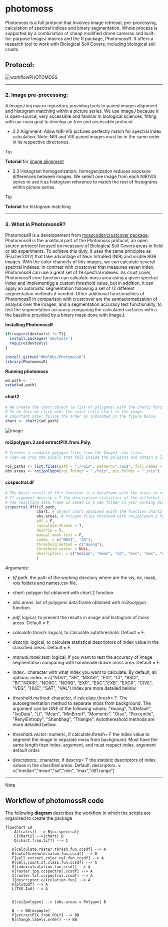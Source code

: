 # photomoss
Photomoss is a full protocol that involves image retrieval, pre-processing, calculation of spectral indices and binary segmentation. Whole process is supported by a combination of cheap modified drone cameras and built-for-purpose ImageJ macros and the R package, PhotomossR. It offers a research tool to work with Biological Soil Covers, including biological soil crusts.

## Protocol:

![workflowPHOTOMOSS](https://github.com/user-attachments/assets/17549407-fd48-4ce1-a45e-4daf910b3b91)

***
### **2. Image pre-processing:**

A ImageJ imj macro repository providing tools to paired images alignment and histogram matching within a picture series. We use ImageJ because it is open-source, very accessible and familiar in biological sciences, fitting with our main goal to develop an free and accessible protocol.
- 2.2 Alignment:
  Allow NIR-VIS pictures perfectly match for spectral index calculation.
  Note: NIR and VIS paired images must be in the same order in its respective directories.
 > [!TIP]
 > **Tutorial** for [image alignment](https://github.com/ngmedina/NirVisAlign/blob/main/README.md)

- 2.3 Histogram homogenization:
 Homogenization reduces exposure differences between images. We select one image from each NIR/VIS series to use it as histogram reference to match the rest of histograms within picture series.
 > [!TIP]
 > **Tutorial** for histogram matching 

***
### **3. What is PhotomossR?**

PhotomossR is a developement from [mosscoder/crustcover package](https://github.com/mosscoder/crustCover). PhotomossR is the analitical part of the Photomoss protocol, an open source protocol focused on meassure of Biological Soil Covers areas in field or lab experiments. To achieve this duty, it uses the same principles as (Fischer2012) that take advantage of Near InfraRed (NIR) and visible RGB images. With the color channels of this images, we can calculate several spectral indexes. In contrast with crustcover that measures seven index, PhotomossR can use a great set of 19 spectral indexes. As crust cover, PhotomossR core function can calculate moss area using a given spectral index and implementigg a custom threshold value, but in addition, it can apply an automatic segmentation following a set of 12 different segmentation methods if needed. Other additional functionalities of PhotomossR in comparison with crustcover are the semiautomatization of analysis over the images, and a segmentation accuracy test functionality, to test the segmentation accuracy comparing the calculated surfaces with a the baseline provided by a binary mask done with ImageJ.

**Installing PhotomossR**
```{.r }
if(require(devtools) != T){
  install.packages('devtools')
  require(devtools)
}
```
```{.r }
install_github("MMolBUs/PhotomossR")
library(PhotomossR)
```

**Running photomoss**

```{.r }
wd.path <- ''
setwd(wd.path)
````
#### **chart2**
```{.r }
# We create the chart object (a list of polygons) with the chart2 function.
# To do this we click over the color cells chart in the image.
# Important note: follow the order as indicated in the figure below.
chart <- chart2(wd.path) 
```
![image](https://github.com/user-attachments/assets/7c348dac-f727-4793-a908-ba2d940b9966)

#### **roi2polygon.2 and extractPIX.from.Poly.**
```{.r }
# Creates a readable polygon files from the ImageJ .roi files.
# Then we crop the pixels that fell inside the polygons and obtain a list polygon dataframe (obs.areas object)

roi_paths <- list.files(path = "./rois", pattern=".roi$", full.names = T, recursive = T)
obs.areas <- roi2polygon(roi.folder = "./rois", pic.folder = "./vis")
```
#### **ccspectral.df**
```{.r }
# The basic result of this function is a dataframe with the areas in number of pixels of background and moss area for each sample.
# If argument descrip = T the descriptive statistics of the different areas. que?
# The resulting data.frame is saved in a new folder in your working directory.
ccspectral.df(tif.path,
              chart, # object chart obtained wuith the function chart2
              obs.areas, # Polygon files obtained with roi2polygon.2 function
              pdf = F,
              calculate.thresh = T,
              descrip = T,
              manual.mask.test = F,
              index. = c("NDVI", "SR"),
              threshold.method = c("Huang"),
              threshold.vector = NULL,
              descriptors. = c("median", "mean", "sd", "min", "max", "diff.range")
              )
```
*Arguments:*

- *tif.path*: the path of the working directory where are the vis, nir, mask, rois folders and names.csv file.

- *chart*: polygon list obtained with chart.2 function.

- *obs.areas*: list of polygons data.frame obtained with roi2polygon function.

- *pdf*: logical, to present the results in image and histogram of moss areas. Default = F.

- *calculate.thresh*: logical, to Calculate autothreshold. Default = F.

- *descrip*: logical, to calculate statistical descriptors of index value in the classified areas. Default = F.

- *manual.mask.test*: logical, if you want to test the accuracy of image segmentation comparing with handmade drawn moss area. Default = F.

- *index.*: character with what index you want to calculate. By default, all options: index. = c("NDVI", "SR", "MSAVI", "EVI", "CI", "BSCI", "BI","NORR", "NORG", "NORB", "EXR", "EXG","EXB", "EXGR", "CIVE", "VEG", "HUE", "SAT", "VAL") Index are more detailed bellow.

- *threshold.method*: character, if calculate.thresh= T. The autosegmentation method to separate moss from background. The argument can be ONE of the following values: "Huang", "IJDefault", "IsoData", "Li", "Mean", "MinErrorI", "Moments", "Otsu", "Percentile", "RenyiEntropy", "Shanbhag", "Triangle". Autothereshold methods are more detailed bellow.

- *threshold.vector*: numeric, if calculate.thresh= F the index value to segment the image to separate moss from background. Must have the same length than index. argument, and must respect index. argument default order.

- *descriptors.*: character, if descrip= T the statistic descriptors of index values in the classified areas. Default: descriptors. = c("median","mean","sd","min", "max","diff.range")

****
> [!NOTE]
> ## Workflow of photomossR code
> The following **diagram** describes the workflow in which the scripts are organized to create the package

```mermaid
flowchart LR
    A([calcs]) --> B{cc.spectral}
    C{chart2} -->|chart| B
    O[chart.from.tif?] --> C

   D[calculate.raster.thresh.fun.ccsdf] --> A
   E[autothreshold.value.fun.ccsdf] --> D
   F[cell.extract.color.cal.fun.ccsdf] --> A
   M[cell.count.sf.class.fun.ccsdf] --> A
   G[indexcalculation.fun.ccsdf] --> A
   H[raster.jpg.ccspectral.ccsdf] --> A
   I[raster.tif.ccspectral.ccsdf] --> A
   J[descriptor.calculation.fun] --> A
   K[plotpdf] --> A
   L[TSS.IoU] --> A
  

   Q[roi2polygon] --> |obs.areas = Polygon| B
   
   B --> BB[example]
   P[extractPIX.from.POLY] --> BB
   N[change.labels.order] --> BB
   ```
